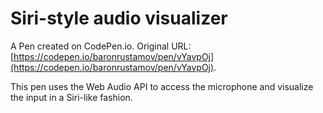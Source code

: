 # Siri-style audio visualizer

A Pen created on CodePen.io. Original URL: [https://codepen.io/baronrustamov/pen/vYavpOj](https://codepen.io/baronrustamov/pen/vYavpOj).

This pen uses the Web Audio API to access the microphone and visualize the input in a Siri-like fashion.